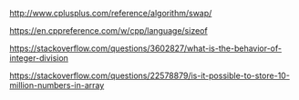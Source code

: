 http://www.cplusplus.com/reference/algorithm/swap/

https://en.cppreference.com/w/cpp/language/sizeof

https://stackoverflow.com/questions/3602827/what-is-the-behavior-of-integer-division

https://stackoverflow.com/questions/22578879/is-it-possible-to-store-10-million-numbers-in-array
